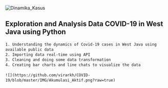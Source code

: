 ![Dinamika_Kasus](https://user-images.githubusercontent.com/50388300/134271844-2d22b2f3-f971-473e-bc5c-a2637451a172.png)
## Exploration and Analysis Data COVID-19 in West Java using Python
    1. Understanding the dynamics of Covid-19 cases in West Java using available public data
    2. Importing data real-time using API
    3. Cleaning and doing some data transformation
    4. Creating bar charts and line chats to visualize the data
    
    ![](https://github.com/virarkh/COVID-19/blob/master/IMG/Akumulasi_Aktif.png?raw=true)
